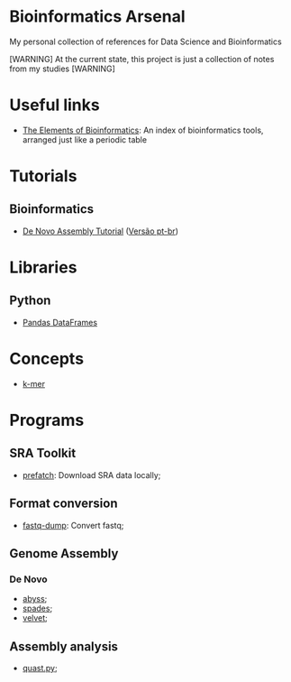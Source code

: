 # Bioinformatics Arsenal
My personal collection of references for Data Science and Bioinformatics

[WARNING] At the current state, this project is just a collection of notes from my studies [WARNING]

# Useful links
- [The Elements of Bioinformatics](http://elements.eaglegenomics.com/): An index of bioinformatics tools, arranged just like a periodic table

# Tutorials

## Bioinformatics
- [De Novo Assembly Tutorial](DeNovoAssembly.md) ([Versão pt-br](MontagemNGS.md))

# Libraries

## Python
- [Pandas DataFrames](Pandas.md)

# Concepts
- [k-mer](Kmer.md)

# Programs

## SRA Toolkit
- [prefatch](prefatch.md): Download SRA data locally;

## Format conversion
- [fastq-dump](fastq-dump.md): Convert fastq;

## Genome Assembly

### De Novo
- [abyss](abyss.md);
- [spades](spades.md);
- [velvet](velvet.md);

## Assembly analysis
- [quast.py](quast.py);

